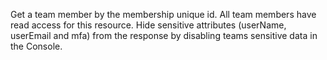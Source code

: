 Get a team member by the membership unique id. All team members have read access for this resource. Hide sensitive attributes (userName, userEmail and mfa) from the response by disabling teams sensitive data in the Console.
